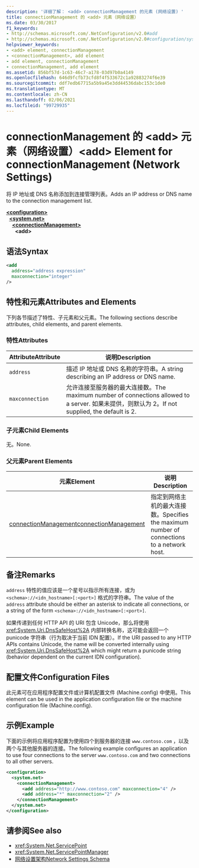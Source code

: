 ```yaml
---
description: '详细了解： <add> connectionManagement 的元素 (网络设置) '
title: connectionManagement 的 <add> 元素（网络设置）
ms.date: 03/30/2017
f1_keywords:
- http://schemas.microsoft.com/.NetConfiguration/v2.0#add
- http://schemas.microsoft.com/.NetConfiguration/v2.0#configuration/system.net/connectionManagement/add
helpviewer_keywords:
- <add> element, connectionManagement
- <connectionManagement>, add element
- add element, connectionManagement
- connectionManagement, add element
ms.assetid: 856bf57d-1c63-46c7-a178-03d97b0a4149
ms.openlocfilehash: 646d9fcfb73cfd8f4f533672c1a92883274f6e39
ms.sourcegitcommit: ddf7edb67715a5b9a45e3dd44536dabc153c1de0
ms.translationtype: MT
ms.contentlocale: zh-CN
ms.lasthandoff: 02/06/2021
ms.locfileid: "99729935"
---
```

# <a name="add-element-for-connectionmanagement-network-settings"></a><span data-ttu-id="e1e45-103">connectionManagement 的 \<add> 元素（网络设置）</span><span class="sxs-lookup"><span data-stu-id="e1e45-103">\<add> Element for connectionManagement (Network Settings)</span></span>

<span data-ttu-id="e1e45-104">将 IP 地址或 DNS 名称添加到连接管理列表。</span><span class="sxs-lookup"><span data-stu-id="e1e45-104">Adds an IP address or DNS name to the connection management list.</span></span>  

[**\<configuration>**](../configuration-element.md)\
&nbsp;&nbsp;[**\<system.net>**](system-net-element-network-settings.md)\
&nbsp;&nbsp;&nbsp;&nbsp;[**\<connectionManagement>**](connectionmanagement-element-network-settings.md)\
&nbsp;&nbsp;&nbsp;&nbsp;&nbsp;&nbsp;**\<add>**

## <a name="syntax"></a><span data-ttu-id="e1e45-105">语法</span><span class="sxs-lookup"><span data-stu-id="e1e45-105">Syntax</span></span>  
  
```xml  
<add
  address="address expression"
  maxconnection="integer"
/>  
```  
  
## <a name="attributes-and-elements"></a><span data-ttu-id="e1e45-106">特性和元素</span><span class="sxs-lookup"><span data-stu-id="e1e45-106">Attributes and Elements</span></span>  

 <span data-ttu-id="e1e45-107">下列各节描述了特性、子元素和父元素。</span><span class="sxs-lookup"><span data-stu-id="e1e45-107">The following sections describe attributes, child elements, and parent elements.</span></span>  
  
### <a name="attributes"></a><span data-ttu-id="e1e45-108">特性</span><span class="sxs-lookup"><span data-stu-id="e1e45-108">Attributes</span></span>  
  
|<span data-ttu-id="e1e45-109">**Attribute**</span><span class="sxs-lookup"><span data-stu-id="e1e45-109">**Attribute**</span></span>|<span data-ttu-id="e1e45-110">**说明**</span><span class="sxs-lookup"><span data-stu-id="e1e45-110">**Description**</span></span>|  
|-------------------|---------------------|  
|`address`|<span data-ttu-id="e1e45-111">描述 IP 地址或 DNS 名称的字符串。</span><span class="sxs-lookup"><span data-stu-id="e1e45-111">A string describing an IP address or DNS name.</span></span>|  
|`maxconnection`|<span data-ttu-id="e1e45-112">允许连接至服务器的最大连接数。</span><span class="sxs-lookup"><span data-stu-id="e1e45-112">The maximum number of connections allowed to a server.</span></span> <span data-ttu-id="e1e45-113">如果未提供，则默认为 2。</span><span class="sxs-lookup"><span data-stu-id="e1e45-113">If not supplied, the default is 2.</span></span>|  
  
### <a name="child-elements"></a><span data-ttu-id="e1e45-114">子元素</span><span class="sxs-lookup"><span data-stu-id="e1e45-114">Child Elements</span></span>  

 <span data-ttu-id="e1e45-115">无。</span><span class="sxs-lookup"><span data-stu-id="e1e45-115">None.</span></span>  
  
### <a name="parent-elements"></a><span data-ttu-id="e1e45-116">父元素</span><span class="sxs-lookup"><span data-stu-id="e1e45-116">Parent Elements</span></span>  
  
|<span data-ttu-id="e1e45-117">**元素**</span><span class="sxs-lookup"><span data-stu-id="e1e45-117">**Element**</span></span>|<span data-ttu-id="e1e45-118">**说明**</span><span class="sxs-lookup"><span data-stu-id="e1e45-118">**Description**</span></span>|  
|-----------------|---------------------|  
|[<span data-ttu-id="e1e45-119">connectionManagement</span><span class="sxs-lookup"><span data-stu-id="e1e45-119">connectionManagement</span></span>](connectionmanagement-element-network-settings.md)|<span data-ttu-id="e1e45-120">指定到网络主机的最大连接数。</span><span class="sxs-lookup"><span data-stu-id="e1e45-120">Specifies the maximum number of connections to a network host.</span></span>|  
  
## <a name="remarks"></a><span data-ttu-id="e1e45-121">备注</span><span class="sxs-lookup"><span data-stu-id="e1e45-121">Remarks</span></span>  

 <span data-ttu-id="e1e45-122">`address` 特性的值应该是一个星号以指示所有连接，或为 `<schema>://<idn_hostname>[:<port>]` 格式的字符串。</span><span class="sxs-lookup"><span data-stu-id="e1e45-122">The value of the `address` attribute should be either an asterisk to indicate all connections, or a string of the form `<schema>://<idn_hostname>[:<port>]`.</span></span>  
  
 <span data-ttu-id="e1e45-123">如果传递到任何 HTTP API 的 URI 包含 Unicode，那么将使用 <xref:System.Uri.DnsSafeHost%2A> 内部转换名称，这可能会返回一个 punicode 字符串（行为取决于当前 IDN 配置）。</span><span class="sxs-lookup"><span data-stu-id="e1e45-123">If the URI passed to any HTTP APIs contains Unicode, the name will be converted internally using <xref:System.Uri.DnsSafeHost%2A> which might return a punicode string (behavior dependent on the current IDN configuration).</span></span>  
  
## <a name="configuration-files"></a><span data-ttu-id="e1e45-124">配置文件</span><span class="sxs-lookup"><span data-stu-id="e1e45-124">Configuration Files</span></span>  

 <span data-ttu-id="e1e45-125">此元素可在应用程序配置文件或计算机配置文件 (Machine.config) 中使用。</span><span class="sxs-lookup"><span data-stu-id="e1e45-125">This element can be used in the application configuration file or the machine configuration file (Machine.config).</span></span>  
  
## <a name="example"></a><span data-ttu-id="e1e45-126">示例</span><span class="sxs-lookup"><span data-stu-id="e1e45-126">Example</span></span>  

 <span data-ttu-id="e1e45-127">下面的示例将应用程序配置为使用四个到服务器的连接 `www.contoso.com` ，以及两个与其他服务器的连接。</span><span class="sxs-lookup"><span data-stu-id="e1e45-127">The following example configures an application to use four connections to the server `www.contoso.com` and two connections to all other servers.</span></span>  
  
```xml  
<configuration>  
  <system.net>  
    <connectionManagement>  
      <add address="http://www.contoso.com" maxconnection="4" />  
      <add address="*" maxconnection="2" />  
    </connectionManagement>  
  </system.net>  
</configuration>  
```  
  
## <a name="see-also"></a><span data-ttu-id="e1e45-128">请参阅</span><span class="sxs-lookup"><span data-stu-id="e1e45-128">See also</span></span>

- <xref:System.Net.ServicePoint>
- <xref:System.Net.ServicePointManager>
- [<span data-ttu-id="e1e45-129">网络设置架构</span><span class="sxs-lookup"><span data-stu-id="e1e45-129">Network Settings Schema</span></span>](index.md)
